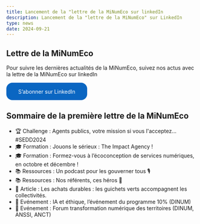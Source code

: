 ```yaml
---
title: Lancement de la "lettre de la MiNumEco sur linkedIn
description: Lancement de la "lettre de la MiNumEco" sur LinkedIn
type: news
date: 2024-09-21
---
```

<!-- image: /img/publications/lettre-linkedin/lettre-1.webp -->

<!-- ![]({{ image }}) -->

## Lettre de la MiNumEco

Pour suivre les dernières actualités de la MiNumEco, suivez nos actus avec la lettre de la MiNumEco sur linkedIn

<style>
      .libutton {
        display: flex;
        flex-direction: column;
        justify-content: center;
        padding: 7px;
        text-align: center;
        outline: none;
        text-decoration: none !important;
        color: #ffffff !important;
        width: 200px;
        height: 32px;
        border-radius: 16px;
        background-color: #0A66C2;
        font-family: "SF Pro Text", Helvetica, sans-serif;
      }
    </style>
<a class="libutton" href="https://www.linkedin.com/build-relation/newsletter-follow?entityUrn=7242864226900279296" target="_blank">S’abonner sur LinkedIn</a>

## Sommaire de la première lettre de la MiNumEco

* 🏆 Challenge : Agents publics, votre mission si vous l'acceptez… #SEDD2024
* 🎓 Formation : Jouons le sérieux : The Impact Agency !
* 🎓 Formation : Formez-vous à l’écoconception de services numériques, en octobre et décembre !
* 📚 Ressources : Un podcast pour les gouverner tous 🎙️
* 📚 Ressources : Nos référents, ces héros 🦸
* 📰 Article : Les achats durables : les guichets verts accompagnent les collectivités.
* 📅 Evénement : IA et éthique, l’événement du programme 10% (DINUM)
* 📅 Evénement : Forum transformation numérique des territoires (DINUM, ANSSI, ANCT)



